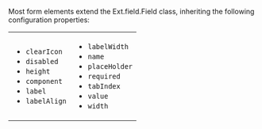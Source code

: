 <p>
Most form elements extend the Ext.field.Field class, inheriting the following configuration properties:
</p>

<table class="table">
<tr>
  <td>
    <ul>
      <li><code>clearIcon</code></li>
      <li><code>disabled</code></li>
      <li><code>height</code></li>
      <li><code>component</code></li>
      <li><code>label</code></li>
      <li><code>labelAlign</code></li>
    </ul>
  </td>
  <td>
    <ul>
      <li><code>labelWidth</code></li>
      <li><code>name</code></li>
      <li><code>placeHolder</code></li>
      <li><code>required</code></li>
      <li><code>tabIndex</code></li>
      <li><code>value</code></li>
      <li><code>width</code></li>
    </ul>
  </td>
</tr>
</table>
